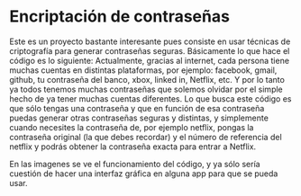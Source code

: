 # Encriptación de contraseñas 
Este es un proyecto bastante interesante pues consiste en usar técnicas de criptografía para generar contraseñas seguras.
Básicamente lo que hace el código es lo siguiente:
Actualmente, gracias al internet, cada persona tiene muchas cuentas en distintas plataformas, por ejemplo:
facebook, gmail, github, tu contraseña del banco, xbox, linked in, Netflix, etc. Y por lo tanto ya todos tenemos muchas contraseñas que solemos olvidar por el simple hecho de ya tener muchas cuentas diferentes. Lo que busca este código es que sólo tengas una contraseña y que en función de esa contraseña puedas generar otras contraseñas seguras y distintas, y simplemente cuando necesites la contraseña de, por ejemplo netflix, pongas la contraseña original (la que debes recordar) y el número de referencia del netflix y podrás obtener la contraseña exacta para entrar a Netflix. 

En las imagenes se ve el funcionamiento del código, y ya sólo sería cuestión de hacer una interfaz gráfica en alguna app para que se pueda usar.

